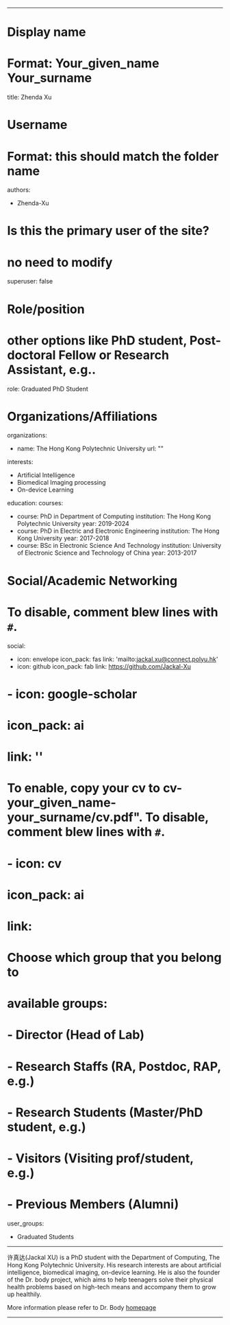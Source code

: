 
---
# Display name
# Format: Your_given_name Your_surname 
title: Zhenda Xu

# Username
# Format: this should match the folder name
authors:
- Zhenda-Xu

# Is this the primary user of the site?
# no need to modify 
superuser: false

# Role/position
# other options like PhD student, Post-doctoral Fellow or Research Assistant, e.g..
role: Graduated PhD Student

# Organizations/Affiliations
organizations:
- name: The Hong Kong Polytechnic University
  url: ""

interests:
- Artificial Intelligence
- Biomedical Imaging processing
- On-device Learning

education:
  courses:
  - course: PhD in Department of Computing
    institution: The Hong Kong Polytechnic University 
    year: 2019-2024
  - course: PhD in Electric and Electronic Engineering
    institution: The Hong Kong University
    year: 2017-2018
  - course: BSc in Electronic Science And Technology
    institution: University of Electronic Science and Technology of China
    year: 2013-2017

# Social/Academic Networking
# To disable, comment blew lines with `#`.
social:
- icon: envelope
  icon_pack: fas
  link: 'mailto:jackal.xu@connect.polyu.hk'
- icon: github
  icon_pack: fab
  link: https://github.com/Jackal-Xu

# - icon: google-scholar
#  icon_pack: ai
#  link: ''

# To enable, copy your cv to cv-your_given_name-your_surname/cv.pdf". To disable, comment blew lines with `#`.
# - icon: cv
#   icon_pack: ai
#   link: #

# Choose which group that you belong to
#  available groups:
#  - Director (Head of Lab)
#  - Research Staffs (RA, Postdoc, RAP, e.g.)
#  - Research Students (Master/PhD student, e.g.)
#  - Visitors (Visiting prof/student, e.g.)
#  - Previous Members (Alumni)
user_groups:
- Graduated Students
---

许真达(Jackal XU) is a PhD student with the Department of Computing, The Hong Kong Polytechnic University. His research interests are about artificial intelligence, biomedical imaging, on-device learning. He is also the founder of the Dr. body project, which aims to help teenagers solve their physical health problems based on high-tech means and accompany them to grow up healthily.


More information please refer to Dr. Body [homepage](https://zerodrbody.wixsite.com/drbody)

---

